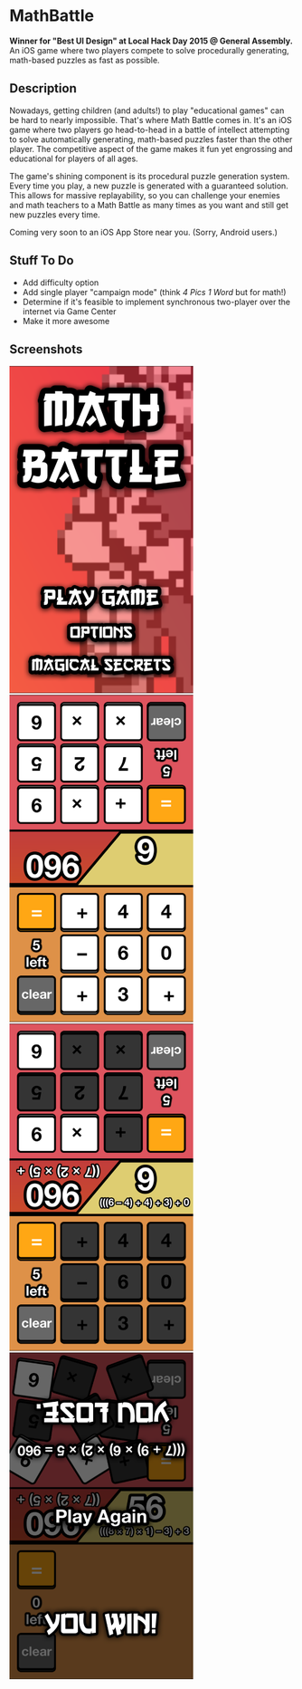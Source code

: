 # MathBattle
**Winner for "Best UI Design" at Local Hack Day 2015 @ General Assembly.** An iOS game where two players compete to solve procedurally generating, math-based puzzles as fast as possible. 

## Description

Nowadays, getting children (and adults!) to play "educational games" can be hard to nearly impossible. That's where Math Battle comes in. It's an iOS game where two players go head-to-head in a battle of intellect attempting to solve automatically generating, math-based puzzles faster than the other player. The competitive aspect of the game makes it fun yet engrossing and educational for players of all ages.

The game's shining component is its procedural puzzle generation system. Every time you play, a new puzzle is generated with a guaranteed solution. This allows for massive replayability, so you can challenge your enemies and math teachers to a Math Battle as many times as you want and still get new puzzles every time.

Coming very soon to an iOS App Store near you. (Sorry, Android users.)

## Stuff To Do

* Add difficulty option
* Add single player "campaign mode" (think *4 Pics 1 Word* but for math!)
* Determine if it's feasible to implement synchronous two-player over the internet via Game Center
* Make it more awesome
 
## Screenshots

<img src = "/Screenshots/mainMenu.png" width = 325> <img src = "/Screenshots/gameplay1.png" width = 325> <img src = "/Screenshots/gameplay3.png" width = 325> <img src = "/Screenshots/gameplay4.png" width = 325>
